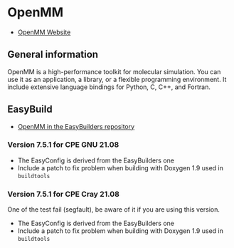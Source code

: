 # OpenMM

  * [OpenMM Website](https://openmm.org/)

## General information

OpenMM is a high-performance toolkit for molecular simulation. You can use it as
an application, a library, or a flexible programming environment. It include 
extensive language bindings for Python, C, C++, and Fortran.

## EasyBuild

  * [OpenMM in the EasyBuilders repository](https://github.com/easybuilders/easybuild-easyconfigs/tree/develop/easybuild/easyconfigs/o/OpenMM)

### Version 7.5.1 for CPE GNU 21.08

  * The EasyConfig is derived from the EasyBuilders one
  * Include a patch to fix problem when building with Doxygen 1.9 used in 
    `buildtools`

### Version 7.5.1 for CPE Cray 21.08

One of the test fail (segfault), be aware of it if you are using this version.

  * The EasyConfig is derived from the EasyBuilders one
  * Include a patch to fix problem when building with Doxygen 1.9 used in 
    `buildtools`
